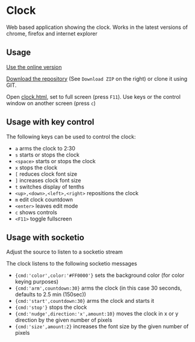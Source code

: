Clock
=====

Web based application showing the clock. Works in the latest versions of chrome, firefox and internet explorer

Usage
-----

[Use the online version](http://firstlegoleague.github.io/clock/clock.html)

[Download the repository](https://github.com/FirstLegoLeague/clock/archive/master.zip) (See `Download ZIP` on the right) or clone it using GIT.

Open [clock.html](clock.html), set to full screen (press `F11`). Use keys or the control window on another screen (press `c`)

Usage with key control
-----

The following keys can be used to control the clock:

- `a` arms the clock to 2:30
- `s` starts or stops the clock
- `<space>` starts or stops the clock
- `x` stops the clock
- `[` reduces clock font size
- `]` increases clock font size
- `t` switches display of tenths
- `<up>,<down>,<left>,<right>` repositions the clock
- `m` edit clock countdown
- `<enter>` leaves edit mode
- `c` shows controls
- `<F11>` toggle fullscreen

Usage with socketio
-----

Adjust the source to listen to a socketio stream

The clock listens to the following socketio messages

- `{cmd:'color',color:'#FF0000'}` sets the background color (for color keying purposes)
- `{cmd:'arm',countdown:30}` arms the clock (in this case 30 seconds, defaults to 2.5 min (150sec))
- `{cmd:'start',countdown:30}` arms the clock and starts it
- `{cmd:'stop'}` stops the clock
- `{cmd:'nudge',direction:'x',amount:10}` moves the clock in x or y direction by the given number of pixels
- `{cmd:'size',amount:2}` increases the font size by the given number of pixels
